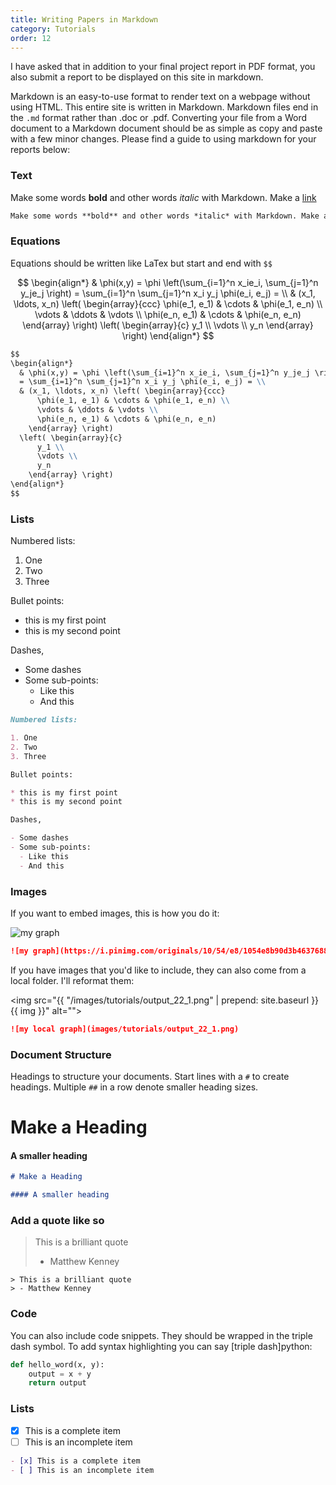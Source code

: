 ```yaml
---
title: Writing Papers in Markdown
category: Tutorials
order: 12
---
```


I have asked that in addition to your final project report in PDF format, you also submit a report to be displayed on this site in markdown.

Markdown is an easy-to-use format to render text on a webpage without using HTML. This entire site is written in Markdown.
Markdown files end in the `.md` format rather than .doc or .pdf.  Converting your file from a Word document to a Markdown document should be as simple as copy and paste with a few minor changes. Please find a guide to using markdown for your reports below:

### Text

Make some words **bold** and other words *italic* with Markdown. Make a [link](http://google.com)

```md
Make some words **bold** and other words *italic* with Markdown. Make a [link](http://google.com)
```


### Equations

Equations should be written like LaTex but start and end with `$$`

$$
\begin{align*}
  & \phi(x,y) = \phi \left(\sum_{i=1}^n x_ie_i, \sum_{j=1}^n y_je_j \right)
  = \sum_{i=1}^n \sum_{j=1}^n x_i y_j \phi(e_i, e_j) = \\
  & (x_1, \ldots, x_n) \left( \begin{array}{ccc}
      \phi(e_1, e_1) & \cdots & \phi(e_1, e_n) \\
      \vdots & \ddots & \vdots \\
      \phi(e_n, e_1) & \cdots & \phi(e_n, e_n)
    \end{array} \right)
  \left( \begin{array}{c}
      y_1 \\
      \vdots \\
      y_n
    \end{array} \right)
\end{align*}
$$

```md
$$
\begin{align*}
  & \phi(x,y) = \phi \left(\sum_{i=1}^n x_ie_i, \sum_{j=1}^n y_je_j \right)
  = \sum_{i=1}^n \sum_{j=1}^n x_i y_j \phi(e_i, e_j) = \\
  & (x_1, \ldots, x_n) \left( \begin{array}{ccc}
      \phi(e_1, e_1) & \cdots & \phi(e_1, e_n) \\
      \vdots & \ddots & \vdots \\
      \phi(e_n, e_1) & \cdots & \phi(e_n, e_n)
    \end{array} \right)
  \left( \begin{array}{c}
      y_1 \\
      \vdots \\
      y_n
    \end{array} \right)
\end{align*}
$$
```

### Lists

Numbered lists:

1. One
2. Two
3. Three

Bullet points:

* this is my first point
* this is my second point

Dashes,

- Some dashes
- Some sub-points:
  - Like this
  - And this

```md
Numbered lists:

1. One
2. Two
3. Three

Bullet points:

* this is my first point
* this is my second point

Dashes,

- Some dashes
- Some sub-points:
  - Like this
  - And this
```

### Images
If you want to embed images, this is how you do it:

![my graph](https://i.pinimg.com/originals/10/54/e8/1054e8b90d3b4637688cc904e6a7c915.png)

```md
![my graph](https://i.pinimg.com/originals/10/54/e8/1054e8b90d3b4637688cc904e6a7c915.png)
```

If you have images that you'd like to include, they can also come from a local folder. I'll reformat them:

<img src="{{ "/images/tutorials/output_22_1.png" | prepend: site.baseurl }}{{ img }}" alt="">

```md
![my local graph](images/tutorials/output_22_1.png)
```




### Document Structure
Headings to structure your documents. Start lines with a `#` to create headings. Multiple `##` in a row denote smaller heading sizes.

# Make a Heading

#### A smaller heading

```md
# Make a Heading

#### A smaller heading
```



### Add a quote like so

> This is a brilliant quote
> - Matthew Kenney

```
> This is a brilliant quote
> - Matthew Kenney
```

### Code
You can also include code snippets. They should be wrapped in the triple dash symbol. To add syntax highlighting you can say [triple dash]python:

```python
def hello_word(x, y):
    output = x + y
    return output
```


### Lists

- [x] This is a complete item
- [ ] This is an incomplete item

```md
- [x] This is a complete item
- [ ] This is an incomplete item
```

